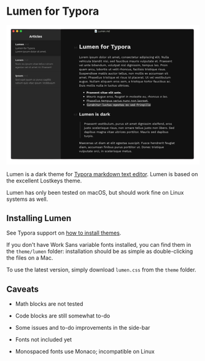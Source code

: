 # Lumen for Typora

![preview](preview.png)

Lumen is a dark theme for [Typora markdown text editor](https://typora.io). Lumen is based on the excellent Lostkeys theme.

Lumen has only been tested on macOS, but should work fine on Linux systems as well.

## Installing Lumen

See Typora support on [how to install themes](http://support.typora.io/About-Themes/).

If you don't have Work Sans variable fonts installed, you can find them in the `theme/lumen` folder: installation should be as simple as double-clicking the files on a Mac.

To use the latest version, simply download `lumen.css` from the `theme` folder.

## Caveats

* Math blocks are not tested

* Code blocks are still somewhat to-do

* Some issues and to-do improvements in the side-bar

* Fonts not included yet

* Monospaced fonts use Monaco; incompatible on Linux

